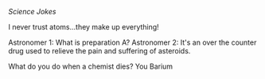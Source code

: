 *Science Jokes*


I never trust atoms...they make up everything!


Astronomer 1: What is preparation A?
Astronomer 2: It's an over the counter drug used to relieve the pain and suffering of asteroids.

What do you do when a chemist dies?
You Barium

